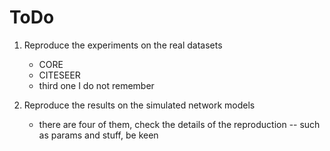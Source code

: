 # ToDo

1. Reproduce the experiments on the real datasets

    - CORE
    - CITESEER
    - third one I do not remember   
2. Reproduce the results on the simulated network models

    - there are four of them, check the details of the reproduction
    -- such as params and stuff, be keen